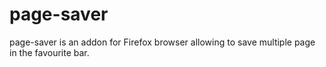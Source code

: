 # page-saver

page-saver is an addon for Firefox browser allowing to save multiple page in the favourite bar.
